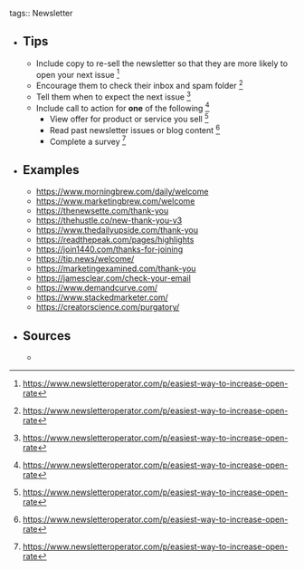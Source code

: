 tags:: Newsletter

- ## Tips
	- Include copy to re-sell the newsletter so that they are more likely to open your next issue [^1]
	- Encourage them to check their inbox and spam folder [^1]
	- Tell them when to expect the next issue [^1]
	- Include call to action for **one** of the following [^1]
		- View offer for product or service you sell [^1]
		- Read past newsletter issues or blog content [^1]
		- Complete a survey [^1]
- ## Examples
	- https://www.morningbrew.com/daily/welcome
	- https://www.marketingbrew.com/welcome
	- https://thenewsette.com/thank-you
	- https://thehustle.co/new-thank-you-v3
	- https://www.thedailyupside.com/thank-you
	- https://readthepeak.com/pages/highlights
	- https://join1440.com/thanks-for-joining
	- https://tip.news/welcome/
	- https://marketingexamined.com/thank-you
	- https://jamesclear.com/check-your-email
	- https://www.demandcurve.com/
	- https://www.stackedmarketer.com/
	- https://creatorscience.com/purgatory/
- ## Sources
	- [^1]: https://www.newsletteroperator.com/p/easiest-way-to-increase-open-rate